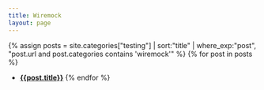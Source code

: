 ```yaml
---
title: Wiremock
layout: page
---
```


{% assign posts = site.categories["testing"] | sort:"title" | where_exp:"post", "post.url and post.categories contains 'wiremock'" %}
{% for post in posts %}
- [**{{post.title}}**]({{post.url}})
{% endfor %}
  